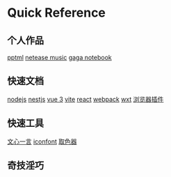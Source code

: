 # Quick Reference

## 个人作品

[pptml](https://yacshy.github.io/pptml/)<!--rehype:style=background: rgb(103 214 237);&class=tag&data-lang=vue2-->
[netease music](https://gitee.com/yacshy/imitate-netease-music)<!--rehype:style=background: rgb(103 214 237);&class=tag&data-lang=vue3-->
[gaga notebook](https://gitee.com/yacshy/gaga-notebook)<!--rehype:style=background: rgb(103 214 237);&class=tag&data-lang=taro-->
<!--rehype:class=home-card-->

## 快速文档

[nodejs](./refs/nodejs.md)<!--rehype:style=background: rgb(0 153 0);-->
[nestjs](./refs/nestjs.md)<!--rehype:style=background: rgb(237 21 67);-->
[vue 3](./refs/vue.md)<!--rehype:style=background: rgb(64 184 131);-->
[vite](./refs/vite.md)<!--rehype:style=background: rgb(64 120 164);-->
[react](./refs/react.md)<!--rehype:style=background: rgb(12 200 176);-->
[webpack](./refs/webpack.md)<!--rehype:style=background: rgb(117 175 204);-->
[wxt](./refs/wxt.md)<!--rehype:style=background: rgb(83 188 74);-->
[浏览器插件](https://open.chrome.360.cn/extension_dev/overview.html)<!--rehype:style=background: rgb(196 20 143);&class=tag&data-lang=设计-->
<!--rehype:class=home-card-->

## 快速工具

[文心一言](https://yiyan.baidu.com/)<!--rehype:style=background: rgb(119 168 196);&class=tag&data-lang=通用-->
[iconfont](https://www.iconfont.cn/)<!--rehype:style=background: rgb(196 20 143);&class=tag&data-lang=设计-->
[取色器](https://photokit.com/colors/eyedropper/?lang=zh)<!--rehype:style=background: rgb(196 20 143);&class=tag&data-lang=设计-->
<!--rehype:class=home-card-->

## 奇技淫巧
